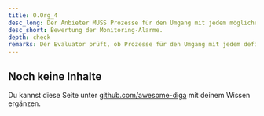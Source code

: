 ```yaml
---
title: O.Org_4
desc_long: Der Anbieter MUSS Prozesse für den Umgang mit jedem möglichen Alarmtyp des Monitoring-Systems definieren. Nicht definierte Alarmtypen MÜSSEN manuell bewertet werden.
desc_short: Bewertung der Monitoring-Alarme.
depth: check
remarks: Der Evaluator prüft, ob Prozesse für den Umgang mit jedem definierten Alarmtyp vorhanden sind. Nicht definierte Alarmtypen müssen manuell bewertet werden.
---
```


## Noch keine Inhalte

Du kannst diese Seite unter [github.com/awesome-diga](https://github.com/awesome-diga/tr-faq) mit deinem Wissen ergänzen.
